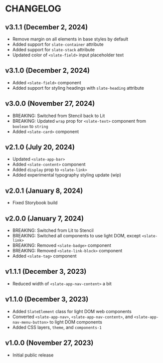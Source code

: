 # CHANGELOG

## v3.1.1 (December 2, 2024)

- Remove margin on all elements in base styles by default
- Added support for `slate-container` attribute
- Added support for `slate-stack` attribute
- Updated color of `<slate-field>` input placeholder text

## v3.1.0 (December 2, 2024)

- Added `<slate-field>` component
- Added support for styling headings with `slate-heading` attribute

## v3.0.0 (November 27, 2024)

- BREAKING: Switched from Stencil back to Lit
- BREAKING: Updated `wrap` prop for `<slate-text>` component from `boolean` to `string`
- Added `<slate-card>` component

## v2.1.0 (July 20, 2024)

- Updated `<slate-app-bar>`
- Added `<slate-content>` component
- Added `display` prop to `<slate-link>`
- Added experimental typography styling update (wip)

## v2.0.1 (January 8, 2024)

- Fixed Storybook build

## v2.0.0 (January 7, 2024)

- BREAKING: Switched from Lit to Stencil
- BREAKING: Switched all components to use light DOM, except `<slate-link>`
- BREAKING: Removed `<slate-badge>` component
- BREAKING: Removed `<slate-link-block>` component
- Added `<slate-tag>` component

## v1.1.1 (December 3, 2023)

- Reduced width of `<slate-app-nav-content>` a bit

## v1.1.0 (December 3, 2023)

- Added `SlateElement` class for light DOM web components
- Converted `<slate-app-nav>`, `<slate-app-nav-content>`, and `<slate-app-nav-menu-button>` to light DOM components
- Added CSS layers, `theme`, and `components-1`

## v1.0.0 (November 27, 2023)

- Initial public release
